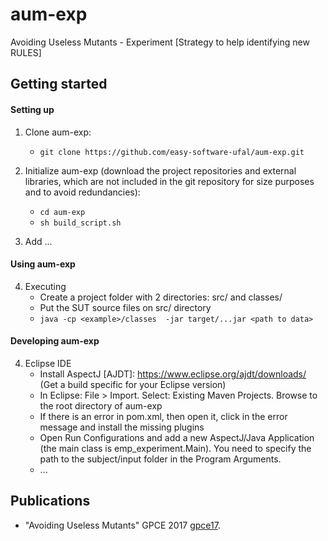 # aum-exp
Avoiding Useless Mutants - Experiment [Strategy to help identifying new RULES] 
 
Getting started
----------------
#### Setting up 
1. Clone aum-exp:
    - `git clone https://github.com/easy-software-ufal/aum-exp.git`

2. Initialize aum-exp (download the project repositories and external libraries, which are not included in the git repository for size purposes and to avoid redundancies):
    - `cd aum-exp`
    - `sh build_script.sh`

3. Add ...

#### Using aum-exp
4. Executing
    - Create a project folder <example> with 2 directories: src/ and classes/
    - Put the SUT source files on src/ directory
    - `java -cp <example>/classes  -jar target/...jar <path to data>`


#### Developing aum-exp
4. Eclipse IDE 
    - Install AspectJ [AJDT]: https://www.eclipse.org/ajdt/downloads/ (Get a build specific for your Eclipse version)
    - In Eclipse: File > Import. Select: Existing Maven Projects. Browse to the root directory of aum-exp
    - If there is an error in pom.xml, then open it, click in the error message and install the missing plugins
    - Open Run Configurations and add a new AspectJ/Java Application (the main class is emp_experiment.Main). You need to specify the path to the subject/input folder in the Program Arguments.
    - ...


Publications
------------------
* "Avoiding Useless Mutants"
    GPCE 2017 [gpce17].
    
[gpce17]: https://doi.org/10.1145/3170492.3136053